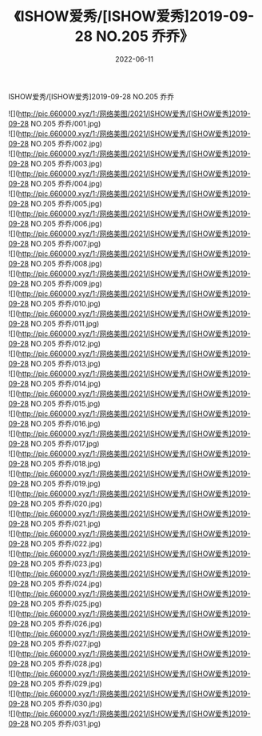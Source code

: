 ﻿---
layout: post
title:  《ISHOW爱秀/[ISHOW爱秀]2019-09-28 NO.205 乔乔》
date:   2022-06-11
img: http://pic.660000.xyz/1:/网络美图/2021/ISHOW爱秀/[ISHOW爱秀]2019-09-28 NO.205 乔乔/000.jpg
categories: [美女, 清纯, 唯美]
---

ISHOW爱秀/[ISHOW爱秀]2019-09-28 NO.205 乔乔

 ![](http://pic.660000.xyz/1:/网络美图/2021/ISHOW爱秀/[ISHOW爱秀]2019-09-28 NO.205 乔乔/001.jpg) <br>![](http://pic.660000.xyz/1:/网络美图/2021/ISHOW爱秀/[ISHOW爱秀]2019-09-28 NO.205 乔乔/002.jpg) <br>![](http://pic.660000.xyz/1:/网络美图/2021/ISHOW爱秀/[ISHOW爱秀]2019-09-28 NO.205 乔乔/003.jpg) <br>![](http://pic.660000.xyz/1:/网络美图/2021/ISHOW爱秀/[ISHOW爱秀]2019-09-28 NO.205 乔乔/004.jpg) <br>![](http://pic.660000.xyz/1:/网络美图/2021/ISHOW爱秀/[ISHOW爱秀]2019-09-28 NO.205 乔乔/005.jpg) <br>![](http://pic.660000.xyz/1:/网络美图/2021/ISHOW爱秀/[ISHOW爱秀]2019-09-28 NO.205 乔乔/006.jpg) <br>![](http://pic.660000.xyz/1:/网络美图/2021/ISHOW爱秀/[ISHOW爱秀]2019-09-28 NO.205 乔乔/007.jpg) <br>![](http://pic.660000.xyz/1:/网络美图/2021/ISHOW爱秀/[ISHOW爱秀]2019-09-28 NO.205 乔乔/008.jpg) <br>![](http://pic.660000.xyz/1:/网络美图/2021/ISHOW爱秀/[ISHOW爱秀]2019-09-28 NO.205 乔乔/009.jpg) <br>![](http://pic.660000.xyz/1:/网络美图/2021/ISHOW爱秀/[ISHOW爱秀]2019-09-28 NO.205 乔乔/010.jpg) <br>![](http://pic.660000.xyz/1:/网络美图/2021/ISHOW爱秀/[ISHOW爱秀]2019-09-28 NO.205 乔乔/011.jpg) <br>![](http://pic.660000.xyz/1:/网络美图/2021/ISHOW爱秀/[ISHOW爱秀]2019-09-28 NO.205 乔乔/012.jpg) <br>![](http://pic.660000.xyz/1:/网络美图/2021/ISHOW爱秀/[ISHOW爱秀]2019-09-28 NO.205 乔乔/013.jpg) <br>![](http://pic.660000.xyz/1:/网络美图/2021/ISHOW爱秀/[ISHOW爱秀]2019-09-28 NO.205 乔乔/014.jpg) <br>![](http://pic.660000.xyz/1:/网络美图/2021/ISHOW爱秀/[ISHOW爱秀]2019-09-28 NO.205 乔乔/015.jpg) <br>![](http://pic.660000.xyz/1:/网络美图/2021/ISHOW爱秀/[ISHOW爱秀]2019-09-28 NO.205 乔乔/016.jpg) <br>![](http://pic.660000.xyz/1:/网络美图/2021/ISHOW爱秀/[ISHOW爱秀]2019-09-28 NO.205 乔乔/017.jpg) <br>![](http://pic.660000.xyz/1:/网络美图/2021/ISHOW爱秀/[ISHOW爱秀]2019-09-28 NO.205 乔乔/018.jpg) <br>![](http://pic.660000.xyz/1:/网络美图/2021/ISHOW爱秀/[ISHOW爱秀]2019-09-28 NO.205 乔乔/019.jpg) <br>![](http://pic.660000.xyz/1:/网络美图/2021/ISHOW爱秀/[ISHOW爱秀]2019-09-28 NO.205 乔乔/020.jpg) <br>![](http://pic.660000.xyz/1:/网络美图/2021/ISHOW爱秀/[ISHOW爱秀]2019-09-28 NO.205 乔乔/021.jpg) <br>![](http://pic.660000.xyz/1:/网络美图/2021/ISHOW爱秀/[ISHOW爱秀]2019-09-28 NO.205 乔乔/022.jpg) <br>![](http://pic.660000.xyz/1:/网络美图/2021/ISHOW爱秀/[ISHOW爱秀]2019-09-28 NO.205 乔乔/023.jpg) <br>![](http://pic.660000.xyz/1:/网络美图/2021/ISHOW爱秀/[ISHOW爱秀]2019-09-28 NO.205 乔乔/024.jpg) <br>![](http://pic.660000.xyz/1:/网络美图/2021/ISHOW爱秀/[ISHOW爱秀]2019-09-28 NO.205 乔乔/025.jpg) <br>![](http://pic.660000.xyz/1:/网络美图/2021/ISHOW爱秀/[ISHOW爱秀]2019-09-28 NO.205 乔乔/026.jpg) <br>![](http://pic.660000.xyz/1:/网络美图/2021/ISHOW爱秀/[ISHOW爱秀]2019-09-28 NO.205 乔乔/027.jpg) <br>![](http://pic.660000.xyz/1:/网络美图/2021/ISHOW爱秀/[ISHOW爱秀]2019-09-28 NO.205 乔乔/028.jpg) <br>![](http://pic.660000.xyz/1:/网络美图/2021/ISHOW爱秀/[ISHOW爱秀]2019-09-28 NO.205 乔乔/029.jpg) <br>![](http://pic.660000.xyz/1:/网络美图/2021/ISHOW爱秀/[ISHOW爱秀]2019-09-28 NO.205 乔乔/030.jpg) <br>![](http://pic.660000.xyz/1:/网络美图/2021/ISHOW爱秀/[ISHOW爱秀]2019-09-28 NO.205 乔乔/031.jpg) <br>